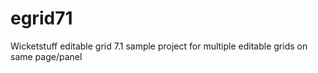 # egrid71
Wicketstuff editable grid 7.1 sample project for multiple editable grids on same page/panel
